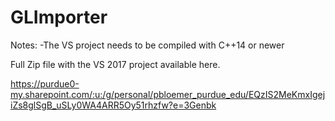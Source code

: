 # GLImporter

Notes:
  -The VS project needs to be compiled with C++14 or newer

Full Zip file with the VS 2017 project available here.

https://purdue0-my.sharepoint.com/:u:/g/personal/pbloemer_purdue_edu/EQzIS2MeKmxIgejiZs8glSgB_uSLy0WA4ARR5Oy51rhzfw?e=3Genbk

